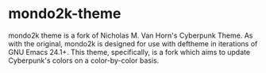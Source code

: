 # mondo2k-theme
mondo2k theme is a fork of Nicholas M. Van Horn's Cyberpunk Theme. As with the original, mondo2k is designed for use with deftheme in iterations of GNU Emacs 24.1+. This theme, specifically, is a fork which aims to update Cyberpunk's colors on a color-by-color basis.
